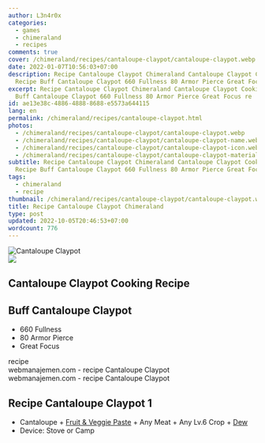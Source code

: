 ```yaml
---
author: L3n4r0x
categories:
  - games
  - chimeraland
  - recipes
comments: true
cover: /chimeraland/recipes/cantaloupe-claypot/cantaloupe-claypot.webp
date: 2022-01-07T10:56:03+07:00
description: Recipe Cantaloupe Claypot Chimeraland Cantaloupe Claypot Cooking
  Recipe Buff Cantaloupe Claypot 660 Fullness 80 Armor Pierce Great Focus re
excerpt: Recipe Cantaloupe Claypot Chimeraland Cantaloupe Claypot Cooking Recipe
  Buff Cantaloupe Claypot 660 Fullness 80 Armor Pierce Great Focus re
id: ae13e38c-4886-4888-8688-e5573a644115
lang: en
permalink: /chimeraland/recipes/cantaloupe-claypot.html
photos:
  - /chimeraland/recipes/cantaloupe-claypot/cantaloupe-claypot.webp
  - /chimeraland/recipes/cantaloupe-claypot/cantaloupe-claypot-name.webp
  - /chimeraland/recipes/cantaloupe-claypot/cantaloupe-claypot-icon.webp
  - /chimeraland/recipes/cantaloupe-claypot/cantaloupe-claypot-material.webp
subtitle: Recipe Cantaloupe Claypot Chimeraland Cantaloupe Claypot Cooking
  Recipe Buff Cantaloupe Claypot 660 Fullness 80 Armor Pierce Great Focus re
tags:
  - chimeraland
  - recipe
thumbnail: /chimeraland/recipes/cantaloupe-claypot/cantaloupe-claypot.webp
title: Recipe Cantaloupe Claypot Chimeraland
type: post
updated: 2022-10-05T20:46:53+07:00
wordcount: 776
---
```


<link
  rel="stylesheet"
  href="https://rawcdn.githack.com/dimaslanjaka/Web-Manajemen/870a349/css/bootstrap-5-3-0-alpha3-wrapper.css"
/>
<section id="bootstrap-wrapper">
  <div data-bs-theme="dark">
    <div class="card mb-2">
      <div class="card-body">
        <div class="row g-0">
          <div class="col-sm-4 position-relative mb-2">
            <img
              src="https://www.webmanajemen.com/chimeraland/recipes/cantaloupe-claypot/cantaloupe-claypot-material.webp"
              class="card-img fit-cover w-100 h-100"
              alt="Cantaloupe Claypot"
              data-fancybox="true"
            />
          </div>
          <div class="col-sm-8 mb-2">
            <div class="card-body">
              <div class="d-flex flex-row align-items-center mb-3">
                <img
                  class="d-inline-block me-2"
                  src="https://www.webmanajemen.com/chimeraland/recipes/cantaloupe-claypot/cantaloupe-claypot-icon.webp"
                  width="auto"
                  height="auto"
                  style="vertical-align: middle"
                />
                <h2 class="fs-5">Cantaloupe Claypot Cooking Recipe</h2>
              </div>
              <h2 class="card-title fs-5">Buff Cantaloupe Claypot</h2>
              <div class="card-text">
                <ul>
                  <li>660 Fullness</li>
                  <li>80 Armor Pierce</li>
                  <li>Great Focus</li>
                </ul>
              </div>
              <span class="badge rounded-pill">recipe</span>
            </div>
            <div class="card-footer text-end text-muted mt-auto">
              webmanajemen.com - recipe Cantaloupe Claypot
            </div>
          </div>
        </div>
      </div>
      <div class="card-footer text-end text-muted">
        webmanajemen.com - recipe Cantaloupe Claypot
      </div>
    </div>
    <div class="row mb-2">
      <div class="col-12 col-lg-6 recipe-item mb-2">
        <div class="card">
          <div class="card-body">
            <h2 class="card-title fs-5">Recipe Cantaloupe Claypot 1</h2>
            <div class="card-text">
              <ul>
                <li>
                  Cantaloupe<span> + </span
                  ><a
                    class="text-decoration-none text-primary"
                    href="/chimeraland/recipes/fruit-and-veggie-paste.html"
                    >Fruit &amp; Veggie Paste</a
                  ><span> + </span>Any Meat<span> + </span>Any Lv.6 Crop<span>
                    + </span
                  ><a
                    class="text-decoration-none text-primary"
                    href="/chimeraland/materials/dew.html"
                    >Dew</a
                  >
                </li>
                <li>Device: Stove or Camp</li>
              </ul>
            </div>
          </div>
        </div>
      </div>
    </div>
  </div>
</section>